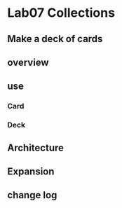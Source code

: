 # Lab07 Collections
## Make a deck of cards

## overview

## use
### Card

### Deck

## Architecture

## Expansion

## change log
